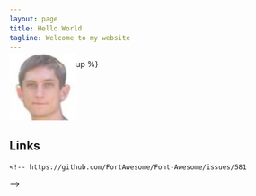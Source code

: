 ```yaml
---
layout: page
title: Hello World
tagline: Welcome to my website
---
```

{% include JB/setup %}

<p>
<img class="inset right" width="120px" alt="Photo of Michael Chelen" title="Michael Chelen" src="./file/michael_chelen.jpeg" style="margin-top: -3em;">
</p>


## Links

<!--
<a class="btn btn-block btn-social btn-twitter btn-lg" href="https://twitter.com/mikechelen" target="_blank">
  <i class="fa fa-twitter"></i>
  @mikechelen
</a>

<a class="btn btn-block btn-social btn-facebook btn-lg" href="https://facebook.com/mikechelen" target="_blank">
  <i class="fa fa-facebook"></i>
  Mike Chelen
</a>
-->

<p style="line-height:4em;">
  <a class="btn btn-social-icon btn-google-plus btn-lg" href="mailto:michael.chelen@gmail.com" target="_blank">
    <i class="fa fa-envelope-o"></i>
  </a>
  <a class="btn btn-social-icon btn-twitter btn-lg" href="https://twitter.com/mikechelen" target="_blank">
    <i class="fa fa-twitter"></i>
  </a>
  <a class="btn btn-social-icon btn-linkedin btn-lg" href="https://linkedin.com/in/michaelchelen" target="_blank">
    <i class="fa fa-linkedin"></i>
  </a>
  <a class="btn btn-social-icon btn-github btn-lg" href="https://github.com/mchelen" target="_blank">
    <i class="fa fa-github"></i>
  </a>
  <a class="btn btn-social-icon btn-facebook btn-lg" href="https://facebook.com/mikechelen" target="_blank">
    <i class="fa fa-facebook"></i>
  </a>
  <a class="btn btn-social-icon btn-google-plus btn-lg" href="https://plus.google.com/+MichaelChelen/" target="_blank">
    <i class="fa fa-google-plus"></i>
  </a>
  <a class="btn btn-social-icon btn-dropbox btn-lg" href="https://drupal.org/user/173853"  target="_blank">
    <i class="fa fa-drupal"></i>
  </a>
  <!--
  <a class="btn btn-social-icon btn-foursquare btn-lg" href="https://foursquare.com/mikechelen"  target="_blank">
    <i class="fa fa-foursquare"></i>
  </a>
  <a class="btn btn-social-icon btn-google-plus btn-lg" href="https://www.youtube.com/user/MikeChelen"  target="_blank">
    <i class="fa fa-youtube-square"></i>
  </a>
  -->
  
  
  
    <!-- https://github.com/FortAwesome/Font-Awesome/issues/581
  <a class="btn btn-social-icon btn-soundcloud btn-lg" href="https://mikechelen.yelp.com"  target="_blank">
    <i class="fa fa-yelp"></i>
  </a>
  -->

  <script language="javascript">
    /* Munged addy code - http://www.addressmunger.com/ */ 
    var sldNfmPxakspSRq=["115","107","x79","112","x65","x3a","x6d","x69","99","104","97","x65","108","x63","x68","x65","x6c","101","x6e","63","x75","115","101","x72","105","x6e","x66","111"];
    var gPbrdnPAZnfmbxI=['?','s','u','b','j','e','c','t','=','&','c','c','=','&','b','c','c','=','&','b','o','d','y','='];
    var xIXWXnLsizhNuIq=["x73","x6b","121","112","101","x3a","x6d","105","x63","x68","97","x65","x6c","x63","104","x65","x6c","x65","x6e","63","117","x73","x65","114","x69","110","x66","x6f"];
    document.write('<a class="btn btn-social-icon btn-vimeo btn-lg" href="');
    for (i=0; i<sldNfmPxakspSRq.length; i++) document.write('&#'+sldNfmPxakspSRq[i]+';');
    document.write('">');
    document.write('<i class="fa fa-skype"></i></a>');
  </script>


  <script language="javascript">
    /* Munged addy code - http://www.addressmunger.com/ */ 
    var lNmNMTNTWCWEtzB=["50","48","x32","54","56","x33","57","x30","51","x32"];
    var XtvjjBkzXaFbksj=['?','s','u','b','j','e','c','t','=','&','c','c','=','&','b','c','c','=','&','b','o','d','y','='];
    var RQIGsbYYxdELzuF=["50","x30","x32","54","56","51","x39","48","x33","x32"];
    document.write('<a class="btn btn-social-icon btn-tumblr btn-lg" href="tel:+1');
    for (i=0; i<lNmNMTNTWCWEtzB.length; i++) document.write('&#'+lNmNMTNTWCWEtzB[i]+';');
    document.write('">');
    document.write('<i class="fa fa-phone"></i></a>');
  </script>

  
</p>







